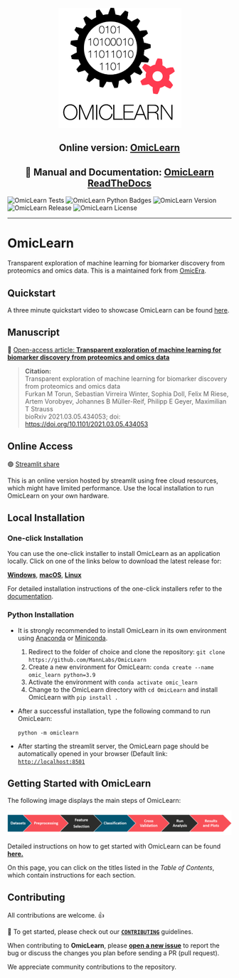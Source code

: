 <p align="center"> <img src="omiclearn.png" height="270" width="277" /> </p>
<h2 align="center">Online version: <a href="https://share.streamlit.io/MannLabs/OmicLearn/omiclearn/omic_learn.py" target="_blank">OmicLearn</a> </h2>

<h2 align="center"> 📰 Manual and Documentation: <a href="https://omiclearn.readthedocs.io/en/latest/" target="_blank">OmicLearn ReadTheDocs </a> </h2>

![OmicLearn Tests](https://github.com/MannLabs/OmicLearn/workflows/OmicLearn%20Tests/badge.svg)
![OmicLearn Python Badges](https://img.shields.io/badge/Tested_with_Python-3.8-blue)
![OmicLearn Version](https://img.shields.io/badge/Release-v1.3-orange)
![OmicLearn Release](https://img.shields.io/badge/Release%20Date-July%202022-green)
![OmicLearn License](https://img.shields.io/badge/License-Apache%202.0-blue.svg)

---
# OmicLearn

Transparent exploration of machine learning for biomarker discovery from proteomics and omics data. This is a maintained fork from [OmicEra](https://github.com/OmicEra/OmicLearn).

## Quickstart
A three minute quickstart video to showcase OmicLearn can be found [here](https://youtu.be/VE9pj1G89io).

## Manuscript
📰 <a href="https://doi.org/10.1101/2021.03.05.434053" target="_blank">Open-access article: **Transparent exploration of machine learning for biomarker discovery from proteomics and omics data**</a>

> **Citation:** <br>
> Transparent exploration of machine learning for biomarker discovery from proteomics and omics data <br>
> Furkan M Torun, Sebastian Virreira Winter, Sophia Doll, Felix M Riese, Artem Vorobyev, Johannes B Müller-Reif, Philipp E Geyer, Maximilian T Strauss <br>
> bioRxiv 2021.03.05.434053; doi: https://doi.org/10.1101/2021.03.05.434053


## Online Access

🟢  <a href="https://share.streamlit.io/MannLabs/OmicLearn/omiclearn/omic_learn.py" target="_blank"> Streamlit share</a>

This is an online version hosted by streamlit using free cloud resources, which might have limited performance. Use the local installation to run OmicLearn on your own hardware.

## Local Installation

### One-click Installation

You can use the one-click installer to install OmicLearn as an application locally.
Click on one of the links below to download the latest release for:

[**Windows**](https://github.com/MannLabs/OmicLearn/releases/latest/download/omiclearn_gui_installer_windows.exe), [**macOS**](https://github.com/MannLabs/OmicLearn/releases/latest/download/omiclearn_gui_installer_macos.pkg), [**Linux**](https://github.com/MannLabs/OmicLearn/releases/latest/download/omiclearn_gui_installer_linux.deb)

For detailed installation instructions of the one-click installers refer to the [documentation](https://omiclearn.readthedocs.io/en/latest/ONE_CLICK.html).

### Python Installation

- It is strongly recommended to install OmicLearn in its own environment using [Anaconda](https://docs.conda.io/projects/conda/en/latest/user-guide/install/) or [Miniconda](https://docs.conda.io/en/latest/miniconda.html).

  1. Redirect to the folder of choice and clone the repository: `git clone https://github.com/MannLabs/OmicLearn`
  2. Create a new environment for OmicLearn: `conda create --name omic_learn python=3.9`
  3. Activate the environment with  `conda activate omic_learn`
  4. Change to the OmicLearn directory with `cd OmicLearn` and install OmicLearn with `pip install .`

- After a successful installation, type the following command to run OmicLearn:

  `python -m omiclearn`

 - After starting the streamlit server, the OmicLearn page should be automatically opened in your browser (Default link: [`http://localhost:8501`](http://localhost:8501)


## Getting Started with OmicLearn

The following image displays the main steps of OmicLearn:

![OmicLearn Workflow](workflow.png)

Detailed instructions on how to get started with OmicLearn can be found **[here.](https://omiclearn.readthedocs.io/en/latest/USING.html)**

On this page, you can click on the titles listed in the *Table of Contents*, which contain instructions for each section.

## Contributing
All contributions are welcome. 👍

📰 To get started, please check out our **[`CONTRIBUTING`](https://github.com/MannLabs/OmicLearn/blob/master/CONTRIBUTING.md)** guidelines.

When contributing to **OmicLearn**, please **[open a new issue](https://github.com/MannLabs/OmicLearn/issues/new/choose)** to report the bug or discuss the changes you plan before sending a PR (pull request).

We appreciate community contributions to the repository.
